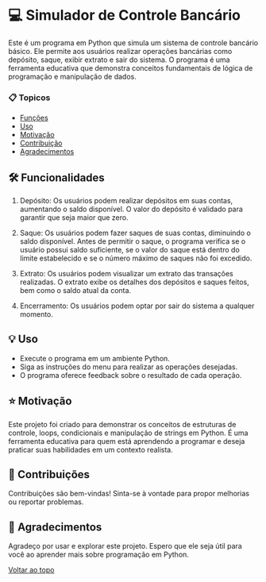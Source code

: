 # :computer: Simulador de Controle Bancário <a id="topo"></a>

Este é um programa em Python que simula um sistema de controle bancário básico. Ele permite aos usuários realizar operações bancárias como depósito, saque, exibir extrato e sair do sistema. O programa é uma ferramenta educativa que demonstra conceitos fundamentais de lógica de programação e manipulação de dados.

### :clipboard: Topicos
- [Funções](#funcoes)
- [Uso](#uso)
- [Motivação](#motivacao)
- [Contribuição](#contribuicao)
- [Agradecimentos](#agradecimentos)

## :hammer_and_wrench: Funcionalidades <a id="funcoes"></a>

1. Depósito: Os usuários podem realizar depósitos em suas contas, aumentando o saldo disponível. O valor do depósito é validado para garantir que seja maior que zero.

2. Saque: Os usuários podem fazer saques de suas contas, diminuindo o saldo disponível. Antes de permitir o saque, o programa verifica se o usuário possui saldo suficiente, se o valor do saque está dentro do limite estabelecido e se o número máximo de saques não foi excedido.

3. Extrato: Os usuários podem visualizar um extrato das transações realizadas. O extrato exibe os detalhes dos depósitos e saques feitos, bem como o saldo atual da conta.

4. Encerramento: Os usuários podem optar por sair do sistema a qualquer momento.

## :bulb: Uso <a id="uso"></a>

- Execute o programa em um ambiente Python.
- Siga as instruções do menu para realizar as operações desejadas.
- O programa oferece feedback sobre o resultado de cada operação.

## :star: Motivação <a id="motivacao"></a>

Este projeto foi criado para demonstrar os conceitos de estruturas de controle, loops, condicionais e manipulação de strings em Python. É uma ferramenta educativa para quem está aprendendo a programar e deseja praticar suas habilidades em um contexto realista.

## :loudspeaker: Contribuições <a id="contribuicao"></a>

Contribuições são bem-vindas! Sinta-se à vontade para propor melhorias ou reportar problemas.

## :tada: Agradecimentos <a id="agradecimentos"></a> 

Agradeço por usar e explorar este projeto. Espero que ele seja útil para você ao aprender mais sobre programação em Python.

[Voltar ao topo](#topo)